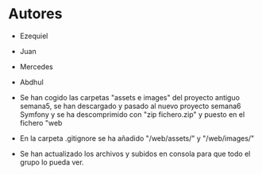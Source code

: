 Autores
=======

* Ezequiel
* Juan
* Mercedes
* Abdhul

* Se han cogido las carpetas "assets e images" del proyecto antiguo semana5, se han descargado y pasado al nuevo proyecto semana6 Symfony y se ha descomprimido con "zip fichero.zip" y puesto en el fichero "web
* En la carpeta .gitignore se ha añadido "/web/assets/" y "/web/images/"
* Se han actualizado los archivos y subidos en consola para que todo el grupo lo pueda ver.